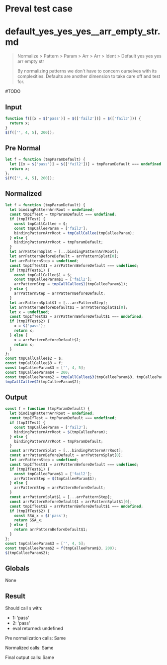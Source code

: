 # Preval test case

# default_yes_yes_yes__arr_empty_str.md

> Normalize > Pattern > Param > Arr > Arr > Ident > Default yes yes yes  arr empty str
>
> By normalizing patterns we don't have to concern ourselves with its complexities. Defaults are another dimension to take care off and test for.

#TODO

## Input

`````js filename=intro
function f([[x = $('pass')] = $(['fail2'])] = $(['fail3'])) {
  return x;
}
$(f(['', 4, 5], 200));
`````

## Pre Normal

`````js filename=intro
let f = function (tmpParamDefault) {
  let [[x = $('pass')] = $(['fail2'])] = tmpParamDefault === undefined ? $(['fail3']) : tmpParamDefault;
  return x;
};
$(f(['', 4, 5], 200));
`````

## Normalized

`````js filename=intro
let f = function (tmpParamDefault) {
  let bindingPatternArrRoot = undefined;
  const tmpIfTest = tmpParamDefault === undefined;
  if (tmpIfTest) {
    const tmpCallCallee = $;
    const tmpCalleeParam = ['fail3'];
    bindingPatternArrRoot = tmpCallCallee(tmpCalleeParam);
  } else {
    bindingPatternArrRoot = tmpParamDefault;
  }
  let arrPatternSplat = [...bindingPatternArrRoot];
  let arrPatternBeforeDefault = arrPatternSplat[0];
  let arrPatternStep = undefined;
  const tmpIfTest$1 = arrPatternBeforeDefault === undefined;
  if (tmpIfTest$1) {
    const tmpCallCallee$1 = $;
    const tmpCalleeParam$1 = ['fail2'];
    arrPatternStep = tmpCallCallee$1(tmpCalleeParam$1);
  } else {
    arrPatternStep = arrPatternBeforeDefault;
  }
  let arrPatternSplat$1 = [...arrPatternStep];
  let arrPatternBeforeDefault$1 = arrPatternSplat$1[0];
  let x = undefined;
  const tmpIfTest$2 = arrPatternBeforeDefault$1 === undefined;
  if (tmpIfTest$2) {
    x = $('pass');
    return x;
  } else {
    x = arrPatternBeforeDefault$1;
    return x;
  }
};
const tmpCallCallee$2 = $;
const tmpCallCallee$3 = f;
const tmpCalleeParam$3 = ['', 4, 5];
const tmpCalleeParam$4 = 200;
const tmpCalleeParam$2 = tmpCallCallee$3(tmpCalleeParam$3, tmpCalleeParam$4);
tmpCallCallee$2(tmpCalleeParam$2);
`````

## Output

`````js filename=intro
const f = function (tmpParamDefault) {
  let bindingPatternArrRoot = undefined;
  const tmpIfTest = tmpParamDefault === undefined;
  if (tmpIfTest) {
    const tmpCalleeParam = ['fail3'];
    bindingPatternArrRoot = $(tmpCalleeParam);
  } else {
    bindingPatternArrRoot = tmpParamDefault;
  }
  const arrPatternSplat = [...bindingPatternArrRoot];
  const arrPatternBeforeDefault = arrPatternSplat[0];
  let arrPatternStep = undefined;
  const tmpIfTest$1 = arrPatternBeforeDefault === undefined;
  if (tmpIfTest$1) {
    const tmpCalleeParam$1 = ['fail2'];
    arrPatternStep = $(tmpCalleeParam$1);
  } else {
    arrPatternStep = arrPatternBeforeDefault;
  }
  const arrPatternSplat$1 = [...arrPatternStep];
  const arrPatternBeforeDefault$1 = arrPatternSplat$1[0];
  const tmpIfTest$2 = arrPatternBeforeDefault$1 === undefined;
  if (tmpIfTest$2) {
    const SSA_x = $('pass');
    return SSA_x;
  } else {
    return arrPatternBeforeDefault$1;
  }
};
const tmpCalleeParam$3 = ['', 4, 5];
const tmpCalleeParam$2 = f(tmpCalleeParam$3, 200);
$(tmpCalleeParam$2);
`````

## Globals

None

## Result

Should call `$` with:
 - 1: 'pass'
 - 2: 'pass'
 - eval returned: undefined

Pre normalization calls: Same

Normalized calls: Same

Final output calls: Same
